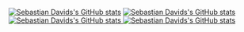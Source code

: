 <p align="center">
  <a
    href="https://github-readme-stats.vercel.app/api?username=sdavids#gh-light-mode-only"
    rel="nofollow"
    ><img
      src="https://github-readme-stats.vercel.app/api?username=sdavids&hide_border=true&hide_rank=true&hide=stars&count_private=true&disable_animations=true#gh-light-mode-only"
      alt="Sebastian Davids's GitHub stats"
  /></a>
  <a
    href="https://github-readme-stats.vercel.app/api?username=sdavids#gh-dark-mode-only"
    rel="nofollow"
    ><img
      src="https://github-readme-stats.vercel.app/api?username=sdavids&theme=github_dark&hide_border=true&hide_rank=true&hide=stars&count_private=true&disable_animations=true#gh-dark-mode-only"
      alt="Sebastian Davids's GitHub stats"
  /></a>
  <a
    href="https://github-readme-stats.vercel.app/api/top-langs/?username=sdavids#gh-light-mode-only"
    rel="nofollow"
    ><img
      src="https://github-readme-stats.vercel.app/api/top-langs/?username=sdavids&layout=compact&hide_border=true&size_weight=0.5&count_weight=0.5&disable_animations=true#gh-light-mode-only"
      alt="Sebastian Davids's GitHub stats"
    /> </a
  ><a
    href="https://github-readme-stats.vercel.app/api/top-langs/?username=sdavids#gh-dark-mode-only"
    rel="nofollow"
    ><img
      src="https://github-readme-stats.vercel.app/api/top-langs/?username=sdavids&layout=compact&theme=github_dark&hide_border=true&size_weight=0.5&count_weight=0.5&disable_animations=true#gh-dark-mode-only"
      alt="Sebastian Davids's GitHub stats"
  /></a>
</p>

